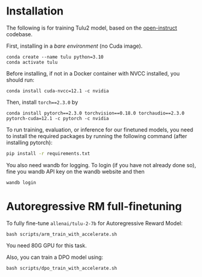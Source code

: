 # Installation
The following is for training Tulu2 model, based on the [open-instruct](https://github.com/allenai/open-instruct) codebase.  

First, installing in a *bare environment* (no Cuda image).

```
conda create --name tulu python=3.10
conda activate tulu
```
Before installing, if not in a Docker container with NVCC installed, you should run:
```
conda install cuda-nvcc=12.1 -c nvidia
```
Then, install `torch==2.3.0` by

```
conda install pytorch==2.3.0 torchvision==0.18.0 torchaudio==2.3.0 pytorch-cuda=12.1 -c pytorch -c nvidia
```

To run training, evaluation, or inference for our finetuned models, you need to install the required packages by running the following command (after installing pytorch):

```bash
pip install -r requirements.txt
```

You also need wandb for logging. To login (if you have not already done so), fine you wandb API key on the wandb website and then

```
wandb login
```

# Autoregressive RM full-finetuning

To fully fine-tune `allenai/tulu-2-7b` for Autoregressive Reward Model:
```
bash scripts/arm_train_with_accelerate.sh
```
You need 80G GPU for this task. 

Also, you can train a DPO model using:

```
bash scripts/dpo_train_with_accelerate.sh 
```